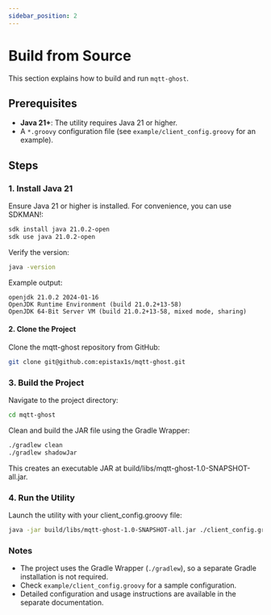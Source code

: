 ```yaml
---
sidebar_position: 2
---
```


# Build from Source

This section explains how to build and run `mqtt-ghost`.

## Prerequisites

- **Java 21+**: The utility requires Java 21 or higher.
- A `*.groovy` configuration file (see `example/client_config.groovy` for an example).

## Steps

### 1. **Install Java 21**

Ensure Java 21 or higher is installed. For convenience, you can use SDKMAN!:

```bash
sdk install java 21.0.2-open
sdk use java 21.0.2-open
```

Verify the version:

```bash
java -version
```

Example output:

```text
openjdk 21.0.2 2024-01-16
OpenJDK Runtime Environment (build 21.0.2+13-58)
OpenJDK 64-Bit Server VM (build 21.0.2+13-58, mixed mode, sharing)
```

#### 2. Clone the Project

Clone the mqtt-ghost repository from GitHub:

```bash
git clone git@github.com:epistax1s/mqtt-ghost.git
```

### 3. Build the Project

Navigate to the project directory:

```bash
cd mqtt-ghost
```

Clean and build the JAR file using the Gradle Wrapper:

```bash
./gradlew clean
./gradlew shadowJar
```

This creates an executable JAR at build/libs/mqtt-ghost-1.0-SNAPSHOT-all.jar.

### 4. Run the Utility

Launch the utility with your client_config.groovy file:

```bash
java -jar build/libs/mqtt-ghost-1.0-SNAPSHOT-all.jar ./client_config.groovy
```

### Notes

- The project uses the Gradle Wrapper (`./gradlew`), so a separate Gradle installation is not required.
- Check `example/client_config.groovy` for a sample configuration.
- Detailed configuration and usage instructions are available in the separate documentation.
